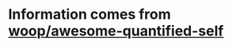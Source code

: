 # Information comes from [woop/awesome-quantified-self](https://github.com/woop/awesome-quantified-self)

